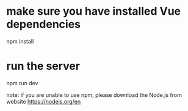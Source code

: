 # make sure you have installed Vue dependencies
npm install
# run the server
npm run dev

note: if you are unable to use npm, please download the Node.js from website https://nodejs.org/en

